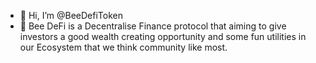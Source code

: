 - 👋 Hi, I’m @BeeDefiToken
- 📯 Bee DeFi is a Decentralise Finance protocol that aiming to give investors a good wealth creating opportunity and some fun utilities in our Ecosystem that we think community like most.

<!---
BeeDefiToken/BeeDefiToken is a ✨ special ✨ repository because its `README.md` (this file) appears on your GitHub profile.
You can click the Preview link to take a look at your changes.
--->

